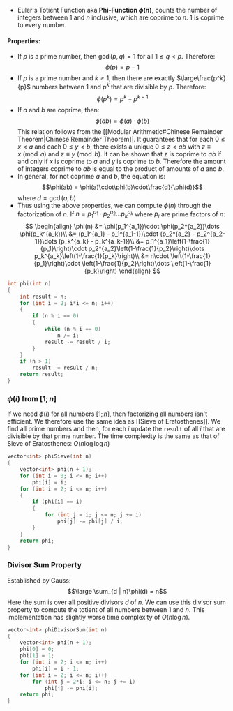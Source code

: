 - Euler's Totient Function aka **Phi-Function $\phi(n)$**, counts the number of integers between $1$ and $n$ inclusive, which are coprime to $n$. $1$ is coprime to every number.
#### Properties:
- If $p$ is a prime number, then $\gcd(p, q) = 1$ for all $1\le q < p$. Therefore:
$$\phi(p) = p-1$$
- If $p$ is a prime number and $k \ge 1$, then there are exactly $\large\frac{p^k}{p}$ numbers between $1$ and $p^k$ that are divisible by $p$. Therefore:
$$\phi(p^k) = p^k - p^{k-1}$$
- If $a$ and $b$ are coprime, then:
$$\phi(ab) = \phi(a)\cdot\phi(b)$$
This relation follows from the [[Modular Arithmetic#Chinese Remainder Theorem|Chinese Remainder Theorem]]. It guarantees that for each $0\le x<a$ and each $0\le y<b$, there exists a unique $0\le z<ab$ with $z \equiv x\pmod a$ and $z\equiv y\pmod b$.
It can be shown that $z$ is coprime to $ab$ if and only if $x$ is coprime to $a$ and $y$ is coprime to $b$.
Therefore the amount of integers coprime to $ab$ is equal to the product of amounts of $a$ and $b$.
- In general, for not coprime $a$ and $b$, the equation is:
$$\phi(ab) = \phi(a)\cdot\phi(b)\cdot\frac{d}{\phi(d)}$$
where $d=\gcd(a, b)$
- Thus using the above properties, we can compute $\phi(n)$ through the factorization of $n$.
If $n = p_1^{a_1}\cdot p_2^{a_2}\dots p_k^{a_k}$ where $p_i$ are prime factors of $n$:
$$
\begin{align}
\phi(n) &= \phi(p_1^{a_1})\cdot \phi(p_2^{a_2})\dots \phi(p_k^{a_k})\\
&= (p_1^{a_1} - p_1^{a_1-1})\cdot (p_2^{a_2} - p_2^{a_2-1})\dots (p_k^{a_k} - p_k^{a_k-1})\\
&= p_1^{a_1}\left(1-\frac{1}{p_1}\right)\cdot p_2^{a_2}\left(1-\frac{1}{p_2}\right)\dots p_k^{a_k}\left(1-\frac{1}{p_k}\right)\\
&= n\cdot \left(1-\frac{1}{p_1}\right)\cdot \left(1-\frac{1}{p_2}\right)\dots \left(1-\frac{1}{p_k}\right)
\end{align}
$$
```cpp
int phi(int n)
{
	int result = n;
	for (int i = 2; i*i <= n; i++)
	{
		if (n % i == 0)
		{
			while (n % i == 0)
				n /= i;
			result -= result / i;
		}
	}
	if (n > 1)
		result -= result / n;
	return result;
}
```
### $\phi(i)$ from $[1; n]$
If we need $\phi(i)$ for all numbers $[1; n]$, then factorizing all numbers isn't efficient. We therefore use the same idea as [[Sieve of Eratosthenes]].
We find all prime numbers and then, for each $i$ update the `result` of all $i$ that are divisible by that prime number.
The time complexity is the same as that of Sieve of Eratosthenes: $O(n\log\log n)$
```cpp
vector<int> phiSieve(int n)
{
	vector<int> phi(n + 1);
	for (int i = 0; i <= n; i++)
		phi[i] = i;
	for (int i = 2; i <= n; i++)
	{
		if (phi[i] == i)
		{
			for (int j = i; j <= n; j += i)
				phi[j] -= phi[j] / i;
		}
	}
	return phi;
}
```
### Divisor Sum Property
Established by Gauss:
$$\large \sum_{d | n}\phi(d) = n$$
Here the sum is over all positive divisors $d$ of $n$.
We can use this divisor sum property to compute the totient of all numbers between $1$ and $n$. This implementation has slightly worse time complexity of $O(n\log n)$.
```cpp
vector<int> phiDivisorSum(int n)
{
	vector<int> phi(n + 1);
	phi[0] = 0;
	phi[1] = 1;
	for (int i = 2; i <= n; i++)
		phi[i] = i - 1;
	for (int i = 2; i <= n; i++)
		for (int j = 2*i; i <= n; j += i)
			phi[j] -= phi[i];
	return phi;
}
```